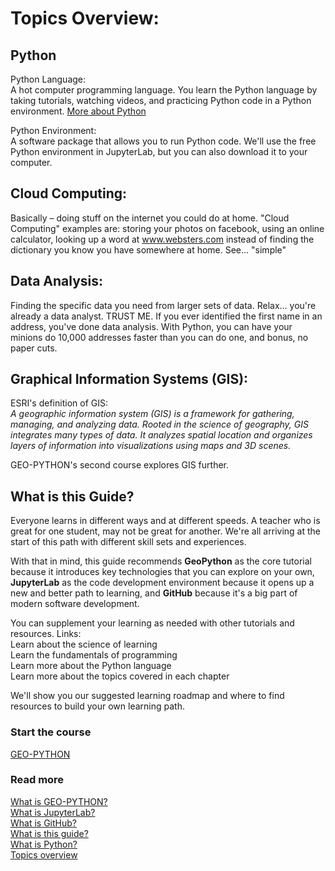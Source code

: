 # Topics Overview:
## Python

Python Language:  
A hot computer programming language. You learn the Python language by taking tutorials, watching videos, and practicing Python code in a Python environment.
[More about Python](what_is_python.md)  

Python Environment:   
A software package that allows you to run Python code. We'll use the free Python environment in JupyterLab, but you can also download it to your computer.  

## Cloud Computing: 
Basically – doing stuff on the internet you could do at home. "Cloud Computing"  examples are:
storing your photos on facebook, using an online calculator, looking up a word at www.websters.com instead of finding the dictionary you know you have somewhere at home. See... "simple"

## Data Analysis:
Finding the specific data you need from larger sets of data. Relax... you're already a data analyst. TRUST ME. If you ever identified the first name in an address, you've done data analysis. With Python, you can have your minions do 10,000 addresses faster than you can do one, and bonus, no paper cuts.

## Graphical Information Systems (GIS):
ESRI's definition of GIS:  
*A geographic information system (GIS) is a framework for gathering, managing, and analyzing data. Rooted in the science of geography, GIS integrates many types of data. It analyzes spatial location and organizes layers of information into visualizations using maps and 3D scenes.*

GEO-PYTHON's second course explores GIS further.  
## What is this Guide?
Everyone learns in different ways and at different speeds. A teacher who is great for one student, may not be great for another. We're all arriving at the start of this path with different skill sets and experiences.

With that in mind, this guide recommends **GeoPython** as the core tutorial because it introduces key technologies that you can explore on your own,  **JupyterLab** as the code development environment because it opens up a new and better path to learning, and **GitHub** because it's a big part of modern software development.

You can supplement your learning as needed with other tutorials and resources. 
Links:  
Learn about the science of learning  
Learn the fundamentals of programming  
Learn more about the Python language  
Learn more about the topics covered in each chapter  


We'll show you our suggested learning roadmap and where to find resources to build your own learning path.


### Start the course
[  GEO-PYTHON  ](https://geo-python-site.readthedocs.io/en/latest/)  

### Read more
[  What is GEO-PYTHON?     ](what_is_geopython.md)  
[  What is JupyterLab?  ](what_is_jupyterlab.md)  
[  What is GitHub?  ](what_is_github.md)  
[  What is this guide?   ](what_is_this_guide.md)  
[  What is Python?  ](what_is_python.md)  
[  Topics overview  ](topics_overview.md)  
